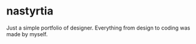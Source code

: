 # nastyrtia
Just a simple portfolio of designer. Everything from design to coding was made by myself.
